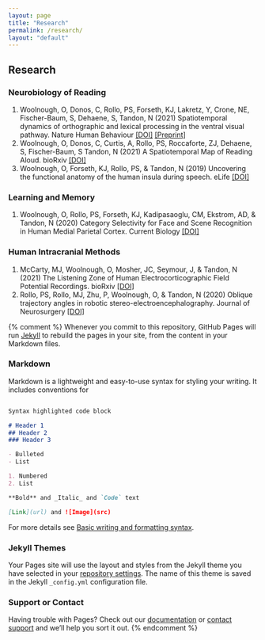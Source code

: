 ```yaml
---
layout: page
title: "Research"
permalink: /research/
layout: "default"
---
```

## Research

### Neurobiology of Reading
1. Woolnough, O, Donos, C, Rollo, PS, Forseth, KJ, Lakretz, Y, Crone, NE, Fischer-Baum, S, Dehaene, S, Tandon, N (2021) Spatiotemporal dynamics of orthographic and lexical processing in the ventral visual pathway. Nature Human Behaviour [[DOI]](https://doi.org/10.1038/s41562-020-00982-w) [[Preprint]](https://doi.org/10.1101/2020.02.18.955039)
2. Woolnough, O, Donos, C, Curtis, A, Rollo, PS, Roccaforte, ZJ, Dehaene, S, Fischer-Baum, S Tandon, N (2021) A Spatiotemporal Map of Reading Aloud. bioRxiv [[DOI]](https://doi.org/10.1101/2021.05.23.445307)
3. Woolnough, O, Forseth, KJ, Rollo, PS, & Tandon, N (2019) Uncovering the functional anatomy of the human insula during speech. eLife [[DOI]](https://doi.org/10.7554/eLife.53086)

### Learning and Memory
1. Woolnough, O, Rollo, PS, Forseth, KJ, Kadipasaoglu, CM, Ekstrom, AD, & Tandon, N (2020) Category Selectivity for Face and Scene Recognition in Human Medial Parietal Cortex. Current Biology [[DOI]](https://doi.org/10.1016/j.cub.2020.05.018)

### Human Intracranial Methods
1. McCarty, MJ, Woolnough, O, Mosher, JC, Seymour, J, & Tandon, N (2021) The Listening Zone of Human Electrocorticographic Field Potential Recordings. bioRxiv [[DOI]](https://doi.org/10.1101/2021.10.22.465519)
2. Rollo, PS, Rollo, MJ, Zhu, P, Woolnough, O, & Tandon, N (2020) Oblique trajectory angles in robotic stereo-electroencephalography. Journal of Neurosurgery [[DOI]](https://doi.org/10.3171/2020.5.JNS20975)

{% comment %}
Whenever you commit to this repository, GitHub Pages will run [Jekyll](https://jekyllrb.com/) to rebuild the pages in your site, from the content in your Markdown files.

### Markdown

Markdown is a lightweight and easy-to-use syntax for styling your writing. It includes conventions for

```markdown

Syntax highlighted code block

# Header 1
## Header 2
### Header 3

- Bulleted
- List

1. Numbered
2. List

**Bold** and _Italic_ and `Code` text

[Link](url) and ![Image](src)
```

For more details see [Basic writing and formatting syntax](https://docs.github.com/en/github/writing-on-github/getting-started-with-writing-and-formatting-on-github/basic-writing-and-formatting-syntax).

### Jekyll Themes

Your Pages site will use the layout and styles from the Jekyll theme you have selected in your [repository settings](https://github.com/owoolnough/owoolnough.github.io/settings/pages). The name of this theme is saved in the Jekyll `_config.yml` configuration file.

### Support or Contact

Having trouble with Pages? Check out our [documentation](https://docs.github.com/categories/github-pages-basics/) or [contact support](https://support.github.com/contact) and we’ll help you sort it out.
{% endcomment %}
